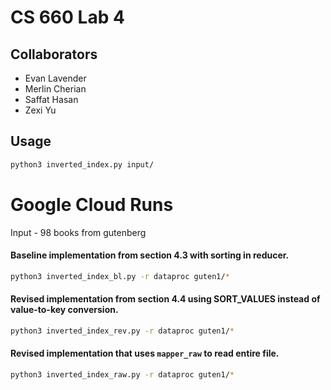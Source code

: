 # CS 660 Lab 4
## Collaborators
- Evan Lavender
- Merlin Cherian
- Saffat Hasan
- Zexi Yu

## Usage
```bash
python3 inverted_index.py input/
```

# Google Cloud Runs
Input - 98 books from gutenberg

#### Baseline implementation from section 4.3 with sorting in reducer.
```bash
python3 inverted_index_bl.py -r dataproc guten1/*
```
#### Revised implementation from section 4.4 using SORT_VALUES instead of value-to-key conversion.
```bash
python3 inverted_index_rev.py -r dataproc guten1/*
```

#### Revised implementation that uses ```mapper_raw``` to read entire file.
```bash
python3 inverted_index_raw.py -r dataproc guten1/*
```
